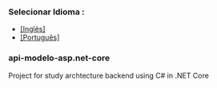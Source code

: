### Selecionar Idioma :   
- [[Inglês]](https://github.com/virgnet/api-modelo-asp.net-core/blob/main/README.md)
- [[Português]](https://github.com/virgnet/api-modelo-asp.net-core/blob/main/README-pt.md)

### api-modelo-asp.net-core
Project for study archtecture backend using C# in .NET Core
